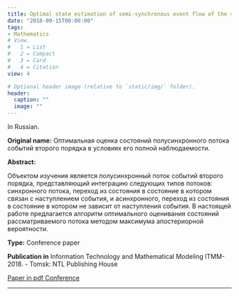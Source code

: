 ```yaml
---
title: Optimal state estimation of semi-synchronous event flow of the second order under conditions of its full observability
date: "2018-09-15T00:00:00"
tags:
- Mathematics
# View.
#   1 = List
#   2 = Compact
#   3 = Card
#   4 = Citation
view: 4

# Optional header image (relative to `static/img/` folder).
header:
  caption: ""
  image: ""
---
```

In Russian. 

**Original name:** Оптимальная оценка состояний полусинхронного потока событий второго порядка в условиях его полной наблюдаемости.

**Abstract:**

Объектом изучения является полусинхронный поток событий второго порядка, представляющий интеграцию следующих типов потоков:
синхронного потока, переход из состояния в состояние в котором связан с наступлением события, и асинхронного, переход из состояния в
состояние в котором не зависит от наступления события. В настоящей
работе предлагается алгоритм оптимального оценивания состояний
рассматриваемого потока методом максимума апостериорной вероятности.

**Type:** Conference paper

**Publication in** Information Technology and Mathematical Modeling ITMM-2018. - Tomsk: NTL Publishing House

<a href="http://itmmconf.tsu.ru/sites/default/files/ITMM_2018_Papers.pdf">
  Paper in pdf
</a>

<a href="https://itmmconf.ru/itmm2018">
  Conference
</a>

---
